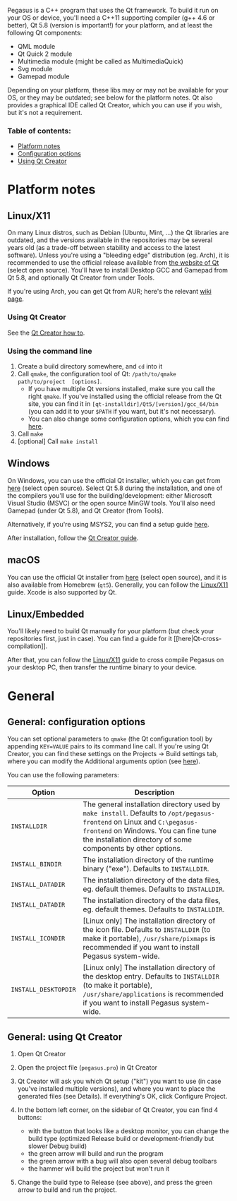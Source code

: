 Pegasus is a C++ program that uses the Qt framework. To build it run on your OS or device, you'll need a C++11 supporting compiler (g++ 4.6 or better), Qt 5.8 (version is important!) for your platform, and at least the following Qt components:

- QML module
- Qt Quick 2 module
- Multimedia module (might be called as MultimediaQuick)
- Svg module
- Gamepad module

Depending on your platform, these libs may or may not be available for your OS, or they may be outdated; see below for the platform notes. Qt also provides a graphical IDE called Qt Creator, which you can use if you wish, but it's not a requirement.

### Table of contents:
- [Platform notes](#platform-notes)
- [Configuration options](#general-configuration-options)
- [Using Qt Creator](#general-using-qt-creator)

# Platform notes

## Linux/X11

On many Linux distros, such as Debian (Ubuntu, Mint, ...) the Qt libraries are outdated, and the versions available in the repositories may be several years old (as a trade-off between stability and access to the latest software). Unless you're using a "bleeding edge" distribution (eg. Arch), it is recommended to use the official release available from [the website of Qt](https://info.qt.io/download-qt-for-application-development) (select open source). You'll have to install Desktop GCC and Gamepad from Qt 5.8, and optionally Qt Creator from under Tools.

If you're using Arch, you can get Qt from AUR; here's the relevant [wiki page](https://wiki.archlinux.org/index.php/qt#Installation).

### Using Qt Creator

See the [Qt Creator how to](#general-using-qt-creator).

### Using the command line

1. Create a build directory somewhere, and `cd` into it
2. Call `qmake`, the configuration tool of Qt: `/path/to/qmake  path/to/project  [options]`.
    - If you have multiple Qt versions installed, make sure you call the right `qmake`. If you've installed using the official release from the Qt site, you can find it in `[qt-installdir]/Qt5/[version]/gcc_64/bin` (you can add it to your `$PATH` if you want, but it's not necessary).
    - You can also change some configuration options, which you can find [here](#gneral-configuration-options).
3. Call `make`
4. [optional] Call `make install`

## Windows

On Windows, you can use the official Qt installer, which you can get from [here](https://info.qt.io/download-qt-for-application-development) (select open source). Select Qt 5.8 during the installation, and one of the compilers you'll use for the building/development: either Microsoft Visual Studio (MSVC) or the open source MinGW tools. You'll also need Gamepad (under Qt 5.8), and Qt Creator (from Tools).

Alternatively, if you're using MSYS2, you can find a setup guide [here](https://wiki.qt.io/MSYS2).

After installation, follow the [Qt Creator guide](#general-using-qt-creator).

## macOS

You can use the official Qt installer from [here](https://info.qt.io/download-qt-for-application-development) (select open source), and it is also available from Homebrew (`qt5`). Generally, you can follow the [Linux/X11](#linuxx11) guide. Xcode is also supported by Qt.

## Linux/Embedded

You'll likely need to build Qt manually for your platform (but check your repositories first, just in case). You can find a guide for it [[here|Qt-cross-compilation]].

After that, you can follow the [Linux/X11](#linuxx11) guide to cross compile Pegasus on your desktop PC, then transfer the runtime binary to your device.

# General

## General: configuration options

You can set optional parameters to `qmake` (the Qt configuration tool) by appending `KEY=VALUE` pairs to its command line call. If you're using Qt Creator, you can find these settings on the Projects -> Build settings tab, where you can modify the Additional arguments option (see [here](https://doc.qt.io/qtcreator/creator-build-settings.html#build-steps)).

You can use the following parameters:

Option | Description   
---|---
`INSTALLDIR` | The general installation directory used by `make install`. Defaults to `/opt/pegasus-frontend` on Linux and `C:\pegasus-frontend` on Windows. You can fine tune the installation directory of some components by other options.
`INSTALL_BINDIR` | The installation directory of the runtime binary ("exe"). Defaults to `INSTALLDIR`.
`INSTALL_DATADIR` | The installation directory of the data files, eg. default themes. Defaults to `INSTALLDIR`.
`INSTALL_DATADIR` | The installation directory of the data files, eg. default themes. Defaults to `INSTALLDIR`.
`INSTALL_ICONDIR` | [Linux only] The installation directory of the icon file. Defaults to `INSTALLDIR` (to make it portable), `/usr/share/pixmaps` is recommended if you want to install Pegasus system-wide.
`INSTALL_DESKTOPDIR` | [Linux only] The installation directory of the desktop entry. Defaults to `INSTALLDIR` (to make it portable), `/usr/share/applications` is recommended if you want to install Pegasus system-wide.

## General: using Qt Creator

1. Open Qt Creator
2. Open the project file (`pegasus.pro`) in Qt Creator
3. Qt Creator will ask you which Qt setup ("kit") you want to use (in case you've installed multiple versions), and where you want to place the generated files (see Details). If everything's OK, click Configure Project.
4. In the bottom left corner, on the sidebar of Qt Creator, you can find 4 buttons:

    - with the button that looks like a desktop monitor, you can change the build type (optimized Release build or development-friendly but slower Debug build)
    - the green arrow will build and run the program
    - the green arrow with a bug will also open several debug toolbars
    - the hammer will build the project but won't run it

5. Change the build type to Release (see above), and press the green arrow to build and run the project.
